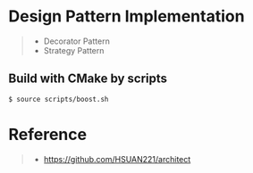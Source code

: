 # Design Pattern Implementation
>* Decorator Pattern
>* Strategy Pattern

## Build with CMake by scripts
```console
$ source scripts/boost.sh
```


# Reference
>* https://github.com/HSUAN221/architect